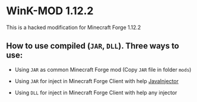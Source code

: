 # WinK-MOD 1.12.2

This is a hacked modification for Minecraft Forge 1.12.2

## How to use compiled (`JAR`, `DLL`). Three ways to use:
- Using `JAR` as common Minecraft Forge mod (Copy `JAR` file in folder `mods`)
- Using `JAR` for inject in Minecraft Forge Client with help [JavaInjector]
- Using `DLL` for inject in Minecraft Forge Client with help any injector

  [JavaInjector]: https://github.com/TheQmaks/JavaInjector
  [{ _deadcode } (Discord Server)]: https://discord.gg/f7nFjMp
